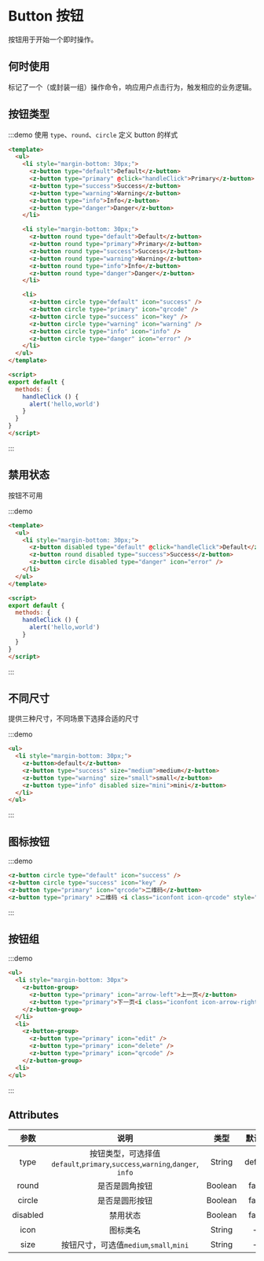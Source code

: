 # Button 按钮

按钮用于开始一个即时操作。

## 何时使用

标记了一个（或封装一组）操作命令，响应用户点击行为，触发相应的业务逻辑。

## 按钮类型

:::demo 使用 `type`、`round`、`circle` 定义 button 的样式

```html
<template>
  <ul>
    <li style="margin-bottom: 30px;">
      <z-button type="default">Default</z-button>
      <z-button type="primary" @click="handleClick">Primary</z-button>
      <z-button type="success">Success</z-button>
      <z-button type="warning">Warning</z-button>
      <z-button type="info">Info</z-button>
      <z-button type="danger">Danger</z-button>
    </li>

    <li style="margin-bottom: 30px;">
      <z-button round type="default">Default</z-button>
      <z-button round type="primary">Primary</z-button>
      <z-button round type="success">Success</z-button>
      <z-button round type="warning">Warning</z-button>
      <z-button round type="info">Info</z-button>
      <z-button round type="danger">Danger</z-button>
    </li>

    <li>
      <z-button circle type="default" icon="success" />
      <z-button circle type="primary" icon="qrcode" />
      <z-button circle type="success" icon="key" />
      <z-button circle type="warning" icon="warning" />
      <z-button circle type="info" icon="info" />
      <z-button circle type="danger" icon="error" />
    </li>
  </ul>
</template>

<script>
export default {
  methods: {
    handleClick () {
      alert('hello,world')
    }
  }
}
</script>
```

:::

## 禁用状态

按钮不可用

:::demo

```html
<template>
  <ul>
    <li style="margin-bottom: 30px;">
      <z-button disabled type="default" @click="handleClick">Default</z-button>
      <z-button round disabled type="success">Success</z-button>
      <z-button circle disabled type="danger" icon="error" />
    </li>
  </ul>
</template>

<script>
export default {
  methods: {
    handleClick () {
      alert('hello,world')
    }
  }
}
</script>
```

:::

## 不同尺寸

提供三种尺寸，不同场景下选择合适的尺寸

:::demo

```html
<ul>
  <li style="margin-bottom: 30px;">
    <z-button>default</z-button>
    <z-button type="success" size="medium">medium</z-button>
    <z-button type="warning" size="small">small</z-button>
    <z-button type="info" disabled size="mini">mini</z-button>
  </li>
</ul>
```

:::

## 图标按钮

:::demo

```html
<z-button circle type="default" icon="success" />
<z-button circle type="success" icon="key" />
<z-button type="primary" icon="qrcode">二维码</z-button>
<z-button type="primary" >二维码 <i class="iconfont icon-qrcode" style="margin-left: 5px"></i> </z-button>
```

:::

## 按钮组

:::demo

```html
<ul>
  <li style="margin-bottom: 30px">
    <z-button-group>
      <z-button type="primary" icon="arrow-left">上一页</z-button>
      <z-button type="primary">下一页<i class="iconfont icon-arrow-right" style="margin-left: 0.5em;"></i></z-button>
    </z-button-group>
  </li>
  <li>
    <z-button-group>
      <z-button type="primary" icon="edit" />
      <z-button type="primary" icon="delete" />
      <z-button type="primary" icon="qrcode" />
    </z-button-group>
  <li>
</ul>
```

:::

## Attributes

|   参数   |                                    说明                                    |  类型   | 默认值  |
| :------: | :------------------------------------------------------------------------: | :-----: | :-----: |
|   type   | 按钮类型，可选择值`default`,`primary`,`success`,`warning`,`danger`, `info` | String  | default |
|  round   |                               是否是圆角按钮                               | Boolean |  false  |
|  circle  |                               是否是圆形按钮                               | Boolean |  false  |
| disabled |                                  禁用状态                                  | Boolean |  false  |
|   icon   |                                  图标类名                                  | String  |   --    |
|   size   |                  按钮尺寸，可选值`medium`,`small`,`mini`                   | String  |   --    |
